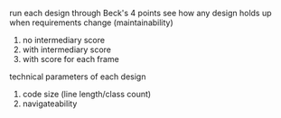 run each design through Beck's 4 points
see how any design holds up when requirements change (maintainability)
1) no intermediary score
2) with intermediary score
3) with score for each frame

technical parameters of each design
1) code size (line length/class count)
2) navigateability
